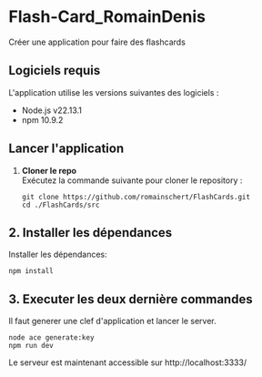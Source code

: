 # Flash-Card_RomainDenis

Créer une application pour faire des flashcards

## **Logiciels requis**

L'application utilise les versions suivantes des logiciels :

- Node.js v22.13.1
- npm 10.9.2

## **Lancer l'application**

1. **Cloner le repo**  
   Exécutez la commande suivante pour cloner le repository :
   ```
   git clone https://github.com/romainschert/FlashCards.git
   cd ./FlashCards/src
   ```

## 2. Installer les dépendances

Installer les dépendances:

```
npm install
```

## 3. Executer les deux dernière commandes

Il faut generer une clef d'application et lancer le server.

```
node ace generate:key
npm run dev
```

Le serveur est maintenant accessible sur http://localhost:3333/
